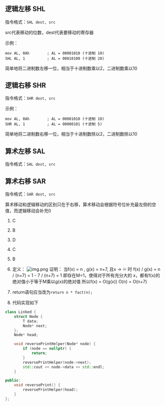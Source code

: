 #

## 逻辑左移 SHL

指令格式：`SHL dest, src`

src代表移动的位数，dest代表要移动的寄存器

示例：

```assembly
mov AL, 0Ah        ; AL = 00001010 (十进制 10)
SHL AL, 1          ; AL = 00010100 (十进制 20)
```

简单地将二进制数左移一位，相当于十进制数乘以2，二进制数乘以10

## 逻辑右移 SHR

指令格式：`SHR dest, src`

示例：

```assembly
mov AL, 0Ah        ; AL = 00001010 (十进制 10)
SHR AL, 1          ; AL = 00000101 (十进制 5)
```

简单地将二进制数右移一位，相当于十进制数除以2，二进制数除以10

## 算术左移 SAL

指令格式：`SAL dest, src`

## 算术右移 SAR

指令格式：`SAR dest, src`

算术移动和逻辑移动的区别只在于右移，算术移动会根据符号位补充最左侧的空值，而逻辑移动会补充0

1. C
2. B
3. D
4. C
5. B
6. 定义：
   ![img.png](img.png)
   证明：
   当f(x) = n , g(x) = n+7, 且x -> ♾ 时
   f(x) / g(x) = n / (n+7) = 1 - 7 / (n+7) = 1
   即存在M=1，使得对于所有充分大的 x，都有f(x)的绝对值小于等于M乘以g(x)的绝对值
   所以f(x) = O(g(x))
   O(n) = O(n+7)

7. return语句应当改为`return n * fact(n);`
8. 代码实现如下
```C++
class Linked {
    struct Node {
        T data;
        Node* next;
    };
    Node* head;

    void reversePrintHelper(Node* node) {
        if (node == nullptr) {
            return;
        }
        reversePrintHelper(node->next);
        std::cout << node->data << std::endl;
    }

public:
    void reversePrint() {
        reversePrintHelper(head);
    }
};
```